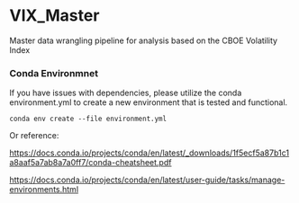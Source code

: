# VIX_Master
Master data wrangling pipeline for analysis based on the CBOE Volatility Index

### Conda Environmnet

If you have issues with dependencies, please utilize the conda environment.yml to 
create a new environment that is tested and functional. 

`conda env create --file environment.yml`

Or reference:

https://docs.conda.io/projects/conda/en/latest/_downloads/1f5ecf5a87b1c1a8aaf5a7ab8a7a0ff7/conda-cheatsheet.pdf

https://docs.conda.io/projects/conda/en/latest/user-guide/tasks/manage-environments.html
